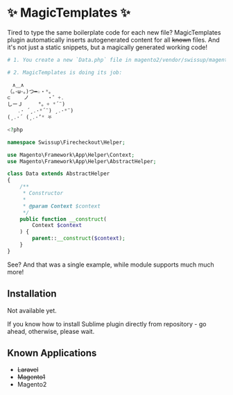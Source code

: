 # ✨ MagicTemplates ✨

Tired to type the same boilerplate code for each new file? MagicTemplates plugin
automatically inserts autogenerated content for all ~~known~~ files. And it's
not just a static snippets, but a magically generated working code!

```php
# 1. You create a new `Data.php` file in magento2/vendor/swissup/magento2-firecheckout/src/Helper/

# 2. MagicTemplates is doing its job:

　∧＿∧
（｡･ω･｡)つ━☆・*。
⊂　　 ノ 　　　・゜+.
しーＪ　　　°。+ *´¨)
　　.· ´¸.·*´¨) ¸.·*¨)
(¸.·´ (¸.·’* ⛧

<?php

namespace Swissup\Firecheckout\Helper;

use Magento\Framework\App\Helper\Context;
use Magento\Framework\App\Helper\AbstractHelper;

class Data extends AbstractHelper
{
    /**
     * Constructor
     *
     * @param Context $context
     */
    public function __construct(
        Context $context
    ) {
        parent::__construct($context);
    }
}
```

See? And that was a single example, while module supports much much more!

## Installation

Not available yet.

If you know how to install Sublime plugin directly from repository - go ahead,
otherwise, please wait.

## Known Applications

 - ~~Laravel~~
 - ~~Magento1~~
 - Magento2
